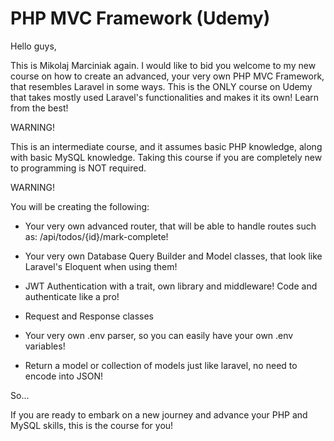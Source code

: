 # PHP MVC Framework (Udemy)

Hello guys,

This is Mikolaj Marciniak again. I would like to bid you welcome to my new course on how to create an advanced, your very own PHP MVC Framework, that resembles Laravel in some ways. This is the ONLY course on Udemy that takes mostly used Laravel's functionalities and makes it its own! Learn from the best!

WARNING!

This is an intermediate course, and it assumes basic PHP knowledge, along with basic MySQL knowledge. Taking this course if you are completely new to programming is NOT required.

WARNING!

You will be creating the following:

- Your very own advanced router, that will be able to handle routes such as: /api/todos/{id}/mark-complete!

- Your very own Database Query Builder and Model classes, that look like Laravel's Eloquent when using them!

- JWT Authentication with a trait, own library and middleware! Code and authenticate like a pro!

- Request and Response classes

- Your very own .env parser, so you can easily have your own .env variables!

- Return a model or collection of models just like laravel, no need to encode into JSON!

So...

If you are ready to embark on a new journey and advance your PHP and MySQL skills, this is the course for you!

